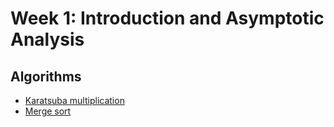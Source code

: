 # Week 1: Introduction and Asymptotic Analysis

## Algorithms

- [Karatsuba multiplication](./karatsuba/karatsuba.py)
- [Merge sort](./merge_sort/merge_sort.py)

